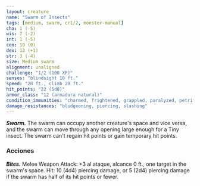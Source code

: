 ```yaml
---
layout: creature
name: "Swarm of Insects"
tags: [medium, swarm, cr1/2, monster-manual]
cha: 1 (-5)
wis: 7 (-2)
int: 1 (-5)
con: 10 (0)
dex: 13 (+1)
str: 3 (-4)
size: Medium swarm
alignment: unaligned
challenge: "1/2 (100 XP)"
senses: "blindsight 10 ft."
speed: "20 ft., climb 20 ft."
hit_points: "22 (5d8)"
armor_class: "12 (armadura natural)"
condition_immunities: "charmed, frightened, grappled, paralyzed, petrified, prone, restrained, stunned"
damage_resistances: "bludgeoning, piercing, slashing"
---
```


***Swarm.*** The swarm can occupy another creature's space and vice versa, and the swarm can move through any opening large enough for a Tiny insect. The swarm can't regain hit points or gain temporary hit points.

### Acciones

***Bites.*** Melee Weapon Attack: +3 al ataque, alcance 0 ft., one target in the swarm's space. Hit: 10 (4d4) piercing damage, or 5 (2d4) piercing damage if the swarm has half of its hit points or fewer.